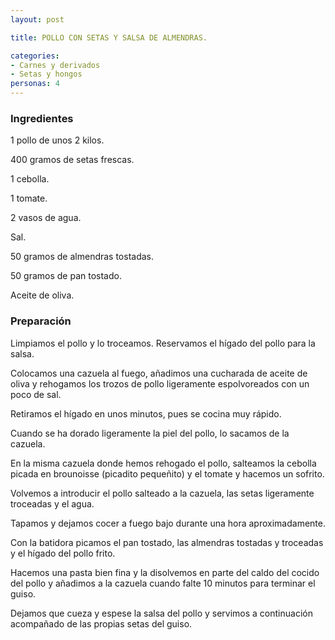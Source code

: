 ```yaml
---
layout: post

title: POLLO CON SETAS Y SALSA DE ALMENDRAS.

categories:
- Carnes y derivados
- Setas y hongos
personas: 4 
---
```


<h3>Ingredientes</h3>
1 pollo de unos 2 kilos.

400 gramos de setas frescas.

1 cebolla.

1 tomate.

2 vasos de agua.

Sal.

50 gramos de almendras tostadas.

50 gramos de pan tostado.

Aceite de oliva.

<h3>Preparación</h3>
Limpiamos el pollo y lo troceamos. Reservamos el hígado del pollo para la salsa.

Colocamos una cazuela al fuego, añadimos una cucharada de aceite de oliva y rehogamos los trozos de pollo ligeramente espolvoreados con un poco de sal.

Retiramos el hígado en unos minutos, pues se cocina muy rápido.

Cuando se ha dorado ligeramente la piel del pollo, lo sacamos de la cazuela.

En la misma cazuela donde hemos rehogado el pollo, salteamos la cebolla picada en brounoisse (picadito pequeñito) y el tomate y hacemos un sofrito.

Volvemos a introducir el pollo salteado a la cazuela, las setas ligeramente troceadas y el agua.

Tapamos y dejamos cocer a fuego bajo durante una hora aproximadamente.

Con la batidora picamos el pan tostado, las almendras tostadas y troceadas y el hígado del pollo frito.

Hacemos una pasta bien fina y la disolvemos en parte del caldo del cocido del pollo y añadimos a la cazuela cuando falte 10 minutos para terminar el guiso.

Dejamos que cueza y espese la salsa del pollo y servimos a continuación acompañado de las propias setas del guiso.
